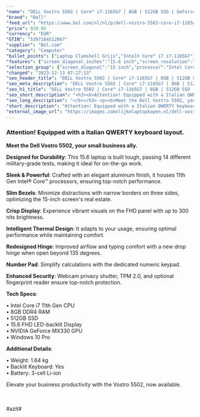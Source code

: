 ```yaml
---
"name": "DELL Vostro 5502 | Core™ i7-1165G7 | 8GB | 512GB SSD | GeForce MX330 | 15 FHD | Gray | W10 Pro | Qwerty - IT"
"brand": "Dell"
"feed_url": "https://www.bol.com/nl/nl/p/dell-vostro-5502-core-i7-1165g7-8gb-512gb-ssd-geforce-mx330-15-fhd-gray-w10-pro-qwerty-it/9300000020556234"
"price": 920.95
"currency": "EUR"
"GTIN": "5397184512067"
"supplier": "Bol.com"
"category": "Computer"
"bullet_points": ["Laptop Clamshell Grijs","Intel® Core™ i7 i7-1165G7","39,6 cm (15.6\") Full HD 1920 x 1080 Pixels WVA LED backlight 16:9","8 GB DDR4-SDRAM 3200 MHz 1 x 8 GB","512 GB SSD","NVIDIA GeForce MX330 2 GB Intel Iris Xe Graphics","Wi-Fi 5 (802.11ac) Ethernet LAN 10,100,1000 Mbit/s Bluetooth","Lithium-Ion (Li-Ion) 40 Wh 65 W","Windows 10 Pro 64-bit"]
"features": {"screen_diagonal_inches":"15.6 inch","screen_resolution":"1920 x 1080 Pixels","processor_family":"Intel® Core™ i7","memory_size":"8 GB","memory_type":"DDR4-SDRAM","total_storage_space":"512 GB","graphics_card":"NVIDIA GeForce MX330","graphics_memory_size":"2 GB","operating_system":"Windows 10 Pro","battery_capacity":"40 Wh","width":"356,1 mm","depth":"234,5 mm","weight":"1,7 kg"}
"selection_group": {"screen_diagonal":"15 inch","processor":"Intel Core i7","changed_price_past_3_days":false,"product_family":"Vostro"}
"changed": "2023-12-13 07:27:13"
"seo_header_title": "DELL Vostro 5502 | Core™ i7-1165G7 | 8GB | 512GB SSD | GeForce MX330 | 15 FHD | Gray | W10 Pro | Qwerty - IT"
"seo_meta_description": "DELL Vostro 5502 | Core™ i7-1165G7 | 8GB | 512GB SSD | GeForce MX330 | 15 FHD | Gray | W10 Pro | Qwerty - IT"
"seo_h1_title": "DELL Vostro 5502 | Core™ i7-1165G7 | 8GB | 512GB SSD | GeForce MX330 | 15 FHD | Gray | W10 Pro | Qwerty - IT"
"seo_short_description": "<h3><b>Attention! Equipped with a Italian QWERTY keyboard layout."
"seo_long_description": "</b></h3> <p><b>Meet the Dell Vostro 5502, your small business ally. </b></p> <p><b>Designed for Durability</b>: This 15. 6 laptop is built tough, passing 14 different military-grade tests, making it ideal for on-the-go work. </p> <p><b>Sleek & Powerful</b>: Crafted with an elegant aluminum finish, it houses 11th Gen Intel® Core™ processors, ensuring top-notch performance. </p> <p><b>Slim Bezels</b>: Minimize distractions with narrow borders on three sides, optimizing the 15-inch screen's real estate. </p> <p><b>Crisp Display</b>: Experience vibrant visuals on the FHD panel with up to 300 nits brightness. </p> <p><b>Intelligent Thermal Design</b>: It adapts to your usage, ensuring optimal performance while maintaining comfort. </p> <p><b>Redesigned Hinge</b>: Improved airflow and typing comfort with a new drop hinge when open beyond 135 degrees. </p> <p><b>Number Pad</b>: Simplify calculations with the dedicated numeric keypad. </p> <p><b>Enhanced Security</b>: Webcam privacy shutter, TPM 2. 0, and optional fingerprint reader ensure top-notch protection. </p> <p><b>Tech Specs</b>:</p> • Intel Core i7 11th Gen CPU <br /> • 8GB DDR4 RAM <br /> • 512GB SSD <br /> • 15. 6 FHD LED-backlit Display <br /> • NVIDIA GeForce MX330 GPU <br /> • Windows 10 Pro <br /> <p><b>Additional Details</b>:</p> • Weight: 1. 64 kg <br /> • Backlit Keyboard: Yes <br /> • Battery: 3-cell Li-ion <br /> <p>Elevate your business productivity with the Vostro 5502, now available. </p> <p><br /><br />#azit#</p>"
"short_description": "Attention! Equipped with a Italian QWERTY keyboard layout. Meet the Dell Vostro 5502, your small business ally. Designed for Durability: This 15.6 laptop is built tough, passing 14 different military-grade tests, making it ideal for on-the-go work. Sleek & Powerful: Crafted with an elegant aluminum finish, it houses 11th Gen Intel® Core™ processors, ensuring top-notch performance. Slim Bezels: Minimize distractions with narrow borders on three sides, optimizing the 15-inch screen's real estate. Crisp Display: Experience vibrant visuals on the FHD panel with up to 300 nits brightness. Intelligent Thermal Design: It adapts to your usage, ensuring optimal performance while maintaining comfort. Redesigned Hinge: Improved airflow and typing comfort with a new drop hinge when open beyond 135 degrees. Number Pad: Simplify calculations with the dedicated numeric keypad. Enhanced Security: Webcam privacy shutter, TPM 2.0, and optional fingerprint reader ensure top-notch protection. Tech Specs: • Intel Core i7 11th Gen CPU • 8GB DDR4 RAM • 512GB SSD • 15.6 FHD LED-backlit Display • NVIDIA GeForce MX330 GPU • Windows 10 Pro Additional Details: • Weight: 1.64 kg • Backlit Keyboard: Yes • Battery: 3-cell Li-ion Elevate your business productivity with the Vostro 5502, now available. #azit#"
"external_image_url": "https://images.zakelijkelaptopkopen.nl/dell-vostro-5502-core-i7-1165g7-8gb-512gb-ssd-geforce-mx330-15-fhd-gray-w10-pro-qwerty-it.webp"
---
```


<h3><b>Attention! Equipped with a Italian QWERTY keyboard layout.</b></h3> <p><b>Meet the Dell Vostro 5502, your small business ally.</b></p> <p><b>Designed for Durability</b>: This 15.6 laptop is built tough, passing 14 different military-grade tests, making it ideal for on-the-go work.</p> <p><b>Sleek & Powerful</b>: Crafted with an elegant aluminum finish, it houses 11th Gen Intel® Core™ processors, ensuring top-notch performance.</p> <p><b>Slim Bezels</b>: Minimize distractions with narrow borders on three sides, optimizing the 15-inch screen's real estate.</p> <p><b>Crisp Display</b>: Experience vibrant visuals on the FHD panel with up to 300 nits brightness.</p> <p><b>Intelligent Thermal Design</b>: It adapts to your usage, ensuring optimal performance while maintaining comfort.</p> <p><b>Redesigned Hinge</b>: Improved airflow and typing comfort with a new drop hinge when open beyond 135 degrees.</p> <p><b>Number Pad</b>: Simplify calculations with the dedicated numeric keypad.</p> <p><b>Enhanced Security</b>: Webcam privacy shutter, TPM 2.0, and optional fingerprint reader ensure top-notch protection.</p> <p><b>Tech Specs</b>:</p> • Intel Core i7 11th Gen CPU <br /> • 8GB DDR4 RAM <br /> • 512GB SSD <br /> • 15.6 FHD LED-backlit Display <br /> • NVIDIA GeForce MX330 GPU <br /> • Windows 10 Pro <br /> <p><b>Additional Details</b>:</p> • Weight: 1.64 kg <br /> • Backlit Keyboard: Yes <br /> • Battery: 3-cell Li-ion <br /> <p>Elevate your business productivity with the Vostro 5502, now available.</p> <p><br /><br />#azit#</p>